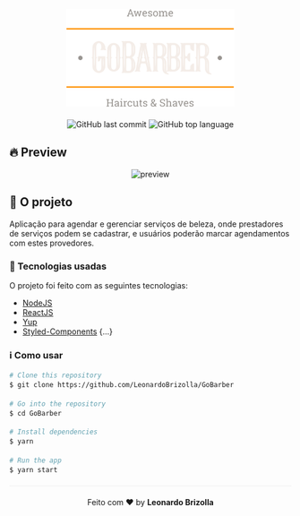 <div align="center" style="margin-bottom: 20px;">
<img alt="gobarber" src="./src/assets/logo.svg" width="300px" heigth="300px"/>
</div>

<div align="center" style="margin: 20px;">

![GitHub last commit](https://img.shields.io/github/last-commit/leonardobrizolla/gobarber?color=green&style=flat-square)
![GitHub top language](https://img.shields.io/github/languages/top/leonardobrizolla/gobarber?style=flat-square)

</div>

## 🔥 Preview

<div align="center">
<img src="https://media.giphy.com/media/Lm6bmg75wR7Llcf9JG/giphy.gif" alt="preview"/>
</div>

## 💈 O projeto

Aplicação para agendar e gerenciar serviços de beleza, onde prestadores de serviços podem se cadastrar,
e usuários poderão marcar agendamentos com estes provedores.

### 🚀 Tecnologias usadas

O projeto foi feito com as seguintes tecnologias:

- [NodeJS](https://nodejs.org/en/)
- [ReactJS](https://pt-br.reactjs.org/)
- [Yup](https://github.com/jquense/yup)
- [Styled-Components](https://styled-components.com/)
{...}

### ℹ️ Como usar

```zsh
# Clone this repository
$ git clone https://github.com/LeonardoBrizolla/GoBarber

# Go into the repository
$ cd GoBarber

# Install dependencies
$ yarn

# Run the app
$ yarn start
```

<p align="center" style="margin-top: 20px; border-top: 1px solid #eee; padding-top: 20px;">Feito com ❤️ by <strong> Leonardo Brizolla </p>
